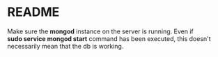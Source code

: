 # README

Make sure the **mongod** instance on the server is running. Even if  
**sudo service mongod start** command has been executed, this doesn't  
necessarily mean that the db is working.
